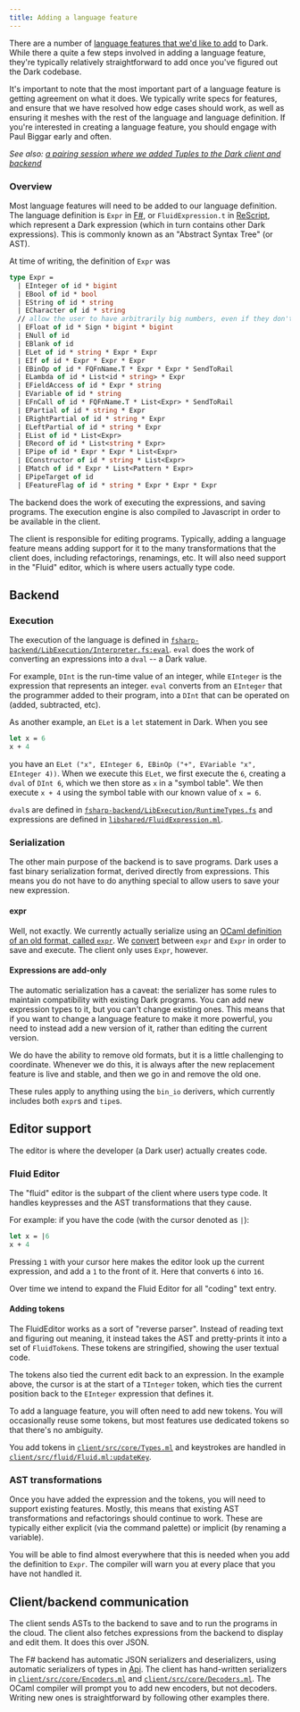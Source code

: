 ```yaml
---
title: Adding a language feature
---
```


There are a number of
[language features that we'd like to add](https://github.com/darklang/dark/issues?q=is%3Aissue+is%3Aopen+label%3Alanguage-feature)
to Dark. While there a quite a few steps involved in adding a language feature,
they're typically relatively straightforward to add once you've figured out the
Dark codebase.

It's important to note that the most important part of a language feature is
getting agreement on what it does. We typically write specs for features, and
ensure that we have resolved how edge cases should work, as well as ensuring it
meshes with the rest of the language and language definition. If you're
interested in creating a language feature, you should engage with Paul Biggar
early and often.

_See also:
[a pairing session where we added Tuples to the Dark client and backend](https://www.youtube.com/watch?v=HZk4yCF8DWQL)_

### Overview

Most language features will need to be added to our language definition. The
language definition is `Expr` in
[F#](https://github.com/darklang/dark/blob/main/fsharp-backend/src/LibExecution/RuntimeTypes.fs),
or `FluidExpression.t` in
[ReScript](https://github.com/darklang/dark/blob/main/backend/libshared/FluidExpression.ml),
which represent a Dark expression (which in turn contains other Dark
expressions). This is commonly known as an "Abstract Syntax Tree" (or AST).

At time of writing, the definition of `Expr` was

```fsharp
type Expr =
  | EInteger of id * bigint
  | EBool of id * bool
  | EString of id * string
  | ECharacter of id * string
  // allow the user to have arbitrarily big numbers, even if they don't make sense as floats
  | EFloat of id * Sign * bigint * bigint
  | ENull of id
  | EBlank of id
  | ELet of id * string * Expr * Expr
  | EIf of id * Expr * Expr * Expr
  | EBinOp of id * FQFnName.T * Expr * Expr * SendToRail
  | ELambda of id * List<id * string> * Expr
  | EFieldAccess of id * Expr * string
  | EVariable of id * string
  | EFnCall of id * FQFnName.T * List<Expr> * SendToRail
  | EPartial of id * string * Expr
  | ERightPartial of id * string * Expr
  | ELeftPartial of id * string * Expr
  | EList of id * List<Expr>
  | ERecord of id * List<string * Expr>
  | EPipe of id * Expr * Expr * List<Expr>
  | EConstructor of id * string * List<Expr>
  | EMatch of id * Expr * List<Pattern * Expr>
  | EPipeTarget of id
  | EFeatureFlag of id * string * Expr * Expr * Expr
```

The backend does the work of executing the expressions, and saving programs. The
execution engine is also compiled to Javascript in order to be available in the
client.

The client is responsible for editing programs. Typically, adding a language
feature means adding support for it to the many transformations that the client
does, including refactorings, renamings, etc. It will also need support in the
"Fluid" editor, which is where users actually type code.

## Backend

### Execution

The execution of the language is defined in
[`fsharp-backend/LibExecution/Interpreter.fs:eval`](https://github.com/darklang/dark/blob/main/fsharp-backend/src/LibExecution/Interpreter.fs).
`eval` does the work of converting an expressions into a `dval` -- a Dark value.

For example, `DInt` is the run-time value of an integer, while `EInteger` is the
expression that represents an integer. `eval` converts from an `EInteger` that
the programmer added to their program, into a `DInt` that can be operated on
(added, subtracted, etc).

As another example, an `ELet` is a `let` statement in Dark. When you see

```fsharp
let x = 6
x + 4
```

you have an `ELet ("x", EInteger 6, EBinOp ("+", EVariable "x", EInteger 4))`.
When we execute this `ELet`, we first execute the `6`, creating a `dval` of
`DInt 6`, which we then store as `x` in a "symbol table". We then execute
`x + 4` using the symbol table with our known value of `x = 6`.

`dval`s are defined in
[`fsharp-backend/LibExecution/RuntimeTypes.fs`](https://github.com/darklang/dark/blob/main/fsharp-backend/src/LibExecution/RuntimeTypes.fs)
and expressions are defined in
[`libshared/FluidExpression.ml`](https://github.com/darklang/dark/blob/main/libshared/FluidExpression.ml).

### Serialization

The other main purpose of the backend is to save programs. Dark uses a fast
binary serialization format, derived directly from expressions. This means you
do not have to do anything special to allow users to save your new expression.

#### expr

Well, not exactly. We currently actually serialize using an
[OCaml definition of an old format, called `expr`](https://github.com/darklang/dark/blob/main/backend/libexecution/serialization_format.ml).
We
[convert](https://github.com/darklang/dark/blob/main/fsharp-backend/src/LibBackend/ProgramSerialization/OCamlInterop.fs)
between `expr` and `Expr` in order to save and execute. The client only uses
`Expr`, however.

#### Expressions are add-only

The automatic serialization has a caveat: the serializer has some rules to
maintain compatibility with existing Dark programs. You can add new expression
types to it, but you can't change existing ones. This means that if you want to
change a language feature to make it more powerful, you need to instead add a
new version of it, rather than editing the current version.

We do have the ability to remove old formats, but it is a little challenging to
coordinate. Whenever we do this, it is always after the new replacement feature
is live and stable, and then we go in and remove the old one.

These rules apply to anything using the `bin_io` derivers, which currently
includes both `expr`s and `tipe`s.

## Editor support

The editor is where the developer (a Dark user) actually creates code.

### Fluid Editor

The "fluid" editor is the subpart of the client where users type code. It
handles keypresses and the AST transformations that they cause.

For example: if you have the code (with the cursor denoted as `|`):

```fsharp
let x = |6
x + 4
```

Pressing `1` with your cursor here makes the editor look up the current
expression, and add a `1` to the front of it. Here that converts `6` into `16`.

Over time we intend to expand the Fluid Editor for all "coding" text entry.

#### Adding tokens

The FluidEditor works as a sort of "reverse parser". Instead of reading text and
figuring out meaning, it instead takes the AST and pretty-prints it into a set
of `FluidToken`s. These tokens are stringified, showing the user textual code.

The tokens also tied the current edit back to an expression. In the example
above, the cursor is at the start of a `TInteger` token, which ties the current
position back to the `EInteger` expression that defines it.

To add a language feature, you will often need to add new tokens. You will
occasionally reuse some tokens, but most features use dedicated tokens so that
there's no ambiguity.

You add tokens in
[`client/src/core/Types.ml`](https://github.com/darklang/dark/blob/main/client/src/core/Types.ml)
and keystrokes are handled in
[`client/src/fluid/Fluid.ml:updateKey`](https://github.com/darklang/dark/blob/main/client/src/fluid/Fluid.ml).

### AST transformations

Once you have added the expression and the tokens, you will need to support
existing features. Mostly, this means that existing AST transformations and
refactorings should continue to work. These are typically either explicit (via
the command palette) or implicit (by renaming a variable).

You will be able to find almost everywhere that this is needed when you add the
definition to `Expr`. The compiler will warn you at every place that you have
not handled it.

## Client/backend communication

The client sends ASTs to the backend to save and to run the programs in the
cloud. The client also fetches expressions from the backend to display and edit
them. It does this over JSON.

The F# backend has automatic JSON serializers and deserializers, using automatic
serializers of types in
[Api](https://github.com/darklang/dark/blob/main/fsharp-backend/src/ApiServer/Api).
The client has hand-written serializers in
[`client/src/core/Encoders.ml`](https://github.com/darklang/dark/blob/main/client/src/core/Encoders.ml)
and
[`client/src/core/Decoders.ml`](https://github.com/darklang/dark/blob/main/client/src/core/Decoders.ml).
The OCaml compiler will prompt you to add new encoders, but not decoders.
Writing new ones is straightforward by following other examples there.
